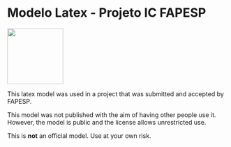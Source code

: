 Modelo Latex - Projeto IC FAPESP
===

<img src="https://mjsaldanha.com/images/elf_icon.png" width="128" height="128">

This latex model was used in a project that was submitted and accepted by FAPESP.

This model was not published with the aim of having other people use it.
However, the model is public and the license allows unrestricted use.

This is **not** an official model.
Use at your own risk.
